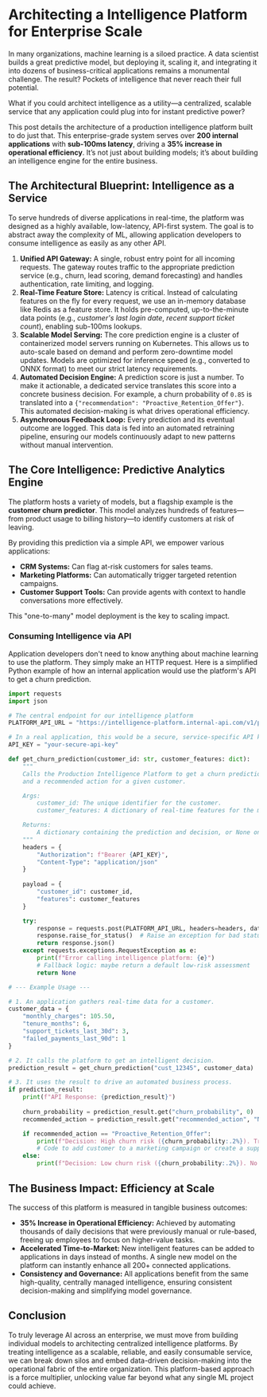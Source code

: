 # Architecting a Intelligence Platform for Enterprise Scale

In many organizations, machine learning is a siloed practice. A data scientist builds a great predictive model, but deploying it, scaling it, and integrating it into dozens of business-critical applications remains a monumental challenge. The result? Pockets of intelligence that never reach their full potential.

What if you could architect intelligence as a utility—a centralized, scalable service that any application could plug into for instant predictive power?

This post details the architecture of a production intelligence platform built to do just that. This enterprise-grade system serves over **200 internal applications** with **sub-100ms latency**, driving a **35% increase in operational efficiency**. It’s not just about building models; it’s about building an intelligence engine for the entire business.

## The Architectural Blueprint: Intelligence as a Service

To serve hundreds of diverse applications in real-time, the platform was designed as a highly available, low-latency, API-first system. The goal is to abstract away the complexity of ML, allowing application developers to consume intelligence as easily as any other API.

1.  **Unified API Gateway:** A single, robust entry point for all incoming requests. The gateway routes traffic to the appropriate prediction service (e.g., churn, lead scoring, demand forecasting) and handles authentication, rate limiting, and logging.
2.  **Real-Time Feature Store:** Latency is critical. Instead of calculating features on the fly for every request, we use an in-memory database like Redis as a feature store. It holds pre-computed, up-to-the-minute data points (e.g., *customer's last login date*, *recent support ticket count*), enabling sub-100ms lookups.
3.  **Scalable Model Serving:** The core prediction engine is a cluster of containerized model servers running on Kubernetes. This allows us to auto-scale based on demand and perform zero-downtime model updates. Models are optimized for inference speed (e.g., converted to ONNX format) to meet our strict latency requirements.
4.  **Automated Decision Engine:** A prediction score is just a number. To make it actionable, a dedicated service translates this score into a concrete business decision. For example, a churn probability of `0.85` is translated into a `{"recommendation": "Proactive_Retention_Offer"}`. This automated decision-making is what drives operational efficiency.
5.  **Asynchronous Feedback Loop:** Every prediction and its eventual outcome are logged. This data is fed into an automated retraining pipeline, ensuring our models continuously adapt to new patterns without manual intervention.

## The Core Intelligence: Predictive Analytics Engine

The platform hosts a variety of models, but a flagship example is the **customer churn predictor**. This model analyzes hundreds of features—from product usage to billing history—to identify customers at risk of leaving.

By providing this prediction via a simple API, we empower various applications:
*   **CRM Systems:** Can flag at-risk customers for sales teams.
*   **Marketing Platforms:** Can automatically trigger targeted retention campaigns.
*   **Customer Support Tools:** Can provide agents with context to handle conversations more effectively.

This "one-to-many" model deployment is the key to scaling impact.

### Consuming Intelligence via API

Application developers don't need to know anything about machine learning to use the platform. They simply make an HTTP request. Here is a simplified Python example of how an internal application would use the platform's API to get a churn prediction.

```python
import requests
import json

# The central endpoint for our intelligence platform
PLATFORM_API_URL = "https://intelligence-platform.internal-api.com/v1/predict/churn"

# In a real application, this would be a secure, service-specific API key
API_KEY = "your-secure-api-key"

def get_churn_prediction(customer_id: str, customer_features: dict):
    """
    Calls the Production Intelligence Platform to get a churn prediction
    and a recommended action for a given customer.

    Args:
        customer_id: The unique identifier for the customer.
        customer_features: A dictionary of real-time features for the model.

    Returns:
        A dictionary containing the prediction and decision, or None on error.
    """
    headers = {
        "Authorization": f"Bearer {API_KEY}",
        "Content-Type": "application/json"
    }
    
    payload = {
        "customer_id": customer_id,
        "features": customer_features
    }

    try:
        response = requests.post(PLATFORM_API_URL, headers=headers, data=json.dumps(payload), timeout=0.1) # 100ms timeout
        response.raise_for_status()  # Raise an exception for bad status codes (4xx or 5xx)
        return response.json()
    except requests.exceptions.RequestException as e:
        print(f"Error calling intelligence platform: {e}")
        # Fallback logic: maybe return a default low-risk assessment
        return None

# --- Example Usage ---

# 1. An application gathers real-time data for a customer.
customer_data = {
    "monthly_charges": 105.50,
    "tenure_months": 6,
    "support_tickets_last_30d": 3,
    "failed_payments_last_90d": 1
}

# 2. It calls the platform to get an intelligent decision.
prediction_result = get_churn_prediction("cust_12345", customer_data)

# 3. It uses the result to drive an automated business process.
if prediction_result:
    print(f"API Response: {prediction_result}")
    
    churn_probability = prediction_result.get("churn_probability", 0)
    recommended_action = prediction_result.get("recommended_action", "None")

    if recommended_action == "Proactive_Retention_Offer":
        print(f"Decision: High churn risk ({churn_probability:.2%}). Triggering retention workflow.")
        # Code to add customer to a marketing campaign or create a support ticket
    else:
        print(f"Decision: Low churn risk ({churn_probability:.2%}). No action needed.")

```

## The Business Impact: Efficiency at Scale

The success of this platform is measured in tangible business outcomes:

*   **35% Increase in Operational Efficiency:** Achieved by automating thousands of daily decisions that were previously manual or rule-based, freeing up employees to focus on higher-value tasks.
*   **Accelerated Time-to-Market:** New intelligent features can be added to applications in days instead of months. A single new model on the platform can instantly enhance all 200+ connected applications.
*   **Consistency and Governance:** All applications benefit from the same high-quality, centrally managed intelligence, ensuring consistent decision-making and simplifying model governance.

## Conclusion

To truly leverage AI across an enterprise, we must move from building individual models to architecting centralized intelligence platforms. By treating intelligence as a scalable, reliable, and easily consumable service, we can break down silos and embed data-driven decision-making into the operational fabric of the entire organization. This platform-based approach is a force multiplier, unlocking value far beyond what any single ML project could achieve.